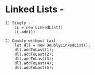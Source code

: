 # Linked Lists -
	1) Singly -
		LL = new LinkedList()
		LL.add(1)

	2) Doubly without tail -
		let dll = new DoublyLinkedList();
		dll.addToLast(1);
		dll.addToLast(2);
		dll.addToLast(3);
		dll.addToLast(4);
		dll.addToLast(5);
